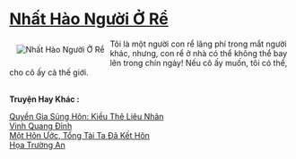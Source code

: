 <a href="https://truyentiki.com/nhat-hao-nguoi-o-re.30480/" title="Nhất Hào Người Ở Rể"><h1>Nhất Hào Người Ở Rể</h1></a><div style="display:table"><img align="right" style="float: left; padding: 10px;" src="https://truyentiki.com/a/img/str/src/30480.jpg" alt="Nhất Hào Người Ở Rể">Tôi là một người con rể lãng phí trong mắt người khác, nhưng, con rể ở nhà có thể không thể bay lên trong chín ngày! Nếu cô ấy muốn, tôi có thể, cho cô ấy cả thế giới.</div><p><br><b>Truyện Hay Khác :</b></p><a href="https://truyentiki.com/quyen-gia-sung-hon-kieu-the-lieu-nhan.30479/" alt="Quyền Gia Sủng Hôn: Kiều Thê Liêu Nhân">Quyền Gia Sủng Hôn: Kiều Thê Liêu Nhân</a><br/><a href="https://github.com/nownovels/top500/tree/master/truyenhay/33689/" alt="Vinh Quang Đỉnh">Vinh Quang Đỉnh</a><br/><a href="https://github.com/nownovels/truyenhay/tree/master/truyenhay/30645/README.md" alt="Một Hôn Ước, Tổng Tài Ta Đã Kết Hôn">Một Hôn Ước, Tổng Tài Ta Đã Kết Hôn</a><br/><a href="https://github.com/nownovels/top500/tree/master/truyenhay/33852/" alt="Họa Trường An">Họa Trường An</a><br/>